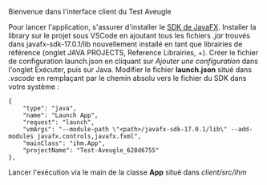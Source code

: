 Bienvenue dans l'interface client du Test Aveugle

Pour lancer l'application, s'assurer d'installer le [SDK de JavaFX](https://gluonhq.com/products/javafx/). 
Installer la library sur le projet sous VSCode en ajoutant tous les fichiers *.jar* trouvés dans javafx-sdk-17.0.1/lib nouvellement installé en tant que librairies de référence (onglet JAVA PROJECTS, Reference Librairies, +).
Créer le fichier de configuration launch.json en cliquant sur *Ajouter une configuration* dans l'onglet Exécuter, puis sur Java.
Modifier le fichier **launch.json** situé dans *.vscode* en remplaçant <path> par le chemin absolu vers le fichier du SDK dans votre système :
```
{
    "type": "java",
    "name": "Launch App",
    "request": "launch",
    "vmArgs": "--module-path \"<path>/javafx-sdk-17.0.1/lib\" --add-modules javafx.controls,javafx.fxml",
    "mainClass": "ihm.App",
    "projectName": "Test-Aveugle_628d6755"
},
```

Lancer l'exécution via le main de la classe **App** situé dans *client/src/ihm*